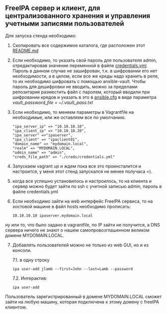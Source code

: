 ## FreeIPA  сервер и клиент, для централизованного хранения и управления учетными записями пользователей

Для запуска стенда необходимо:
1. Скопировать все содержимое каталога, где расположен этот [README.md](./)

2. Если необходимо, то  указать свой пароль для пользователя admin, отредактировав значение переменной в файле [credentials.yml](./playbooks/creds/credentials.yml). Пароль в данном случае не зашифрован, т.к. в шифровании его нет необходимости, а в целом, если все же креды надо хранить в репе, то их необходимо шифровать с помощью ansible-vault. Чтобы пароль для дешифровки не вводить, можно за пределами репозитария разместить файл с паролем,  который вводили при шифровании кредов и указать в это в [ansible.cfg](./ansible.cfg) в виде параметра *vault_password_file = ~/.vault_pass.txt*

3. Если необходимо, то меняем параметры в Vagrantfile на необходимые, или же оставляем все по умолчанию.

      ```
      "ipa_server_ip" => "10.10.10.10",
      "ipa_client_ip" => "10.10.10.20",
      "ipa_server" =>"ipaserver",
      "ipa_client" => "ipaclient01",
      "domain_name" => "mydomain.local",
      "realm" => "MYDOMAIN.LOCAL",
      "odmin_name" => "admin",
      "creds_file_path" => "./creds/credentials.yml"
      ```

4. Запускаем vagrant up  и ждем пока все это проинсталится и настроится, у меня этот стенд запускался не менее получаса =).

5. когда все успешно установилось и настроилось, то на клиента и сервер можно будет зайти по ssh с учетной записью admin, пароль в файле credentials.yml

6. Если необходимо зайти на web интерфейс FreeIPA сервиса, то на хостовой машине в файл hosts  необходимо прописать:
    ```
    10.10.10.10 ipaserver.mydomain.local
    ``` 
  ну или то, что было задано в vagrantfile, по IP зайти не получится, а DNS сервера ничего не знают о нашем самопровозглашенном великом домене MYDOMAIN.LOCAL.

7. Добавлять пользователей можно не только из web GUI, но и из консоли.

    7.1. в одну строку
    ```
    ipa user-add jlamb --first=John --last=Lamb --password
    ```
    7.2. Интерактив:
     ```
    ipa user-add
    ```
Пользователь зарегистрированный в домене MYDOMAIN.LOCAL сможет зайти на любую машину, которая подключена к этому домену с freeIPA  клиентом.
